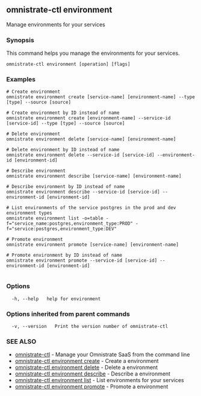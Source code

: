 ## omnistrate-ctl environment

Manage environments for your services

### Synopsis

This command helps you manage the environments for your services.

```
omnistrate-ctl environment [operation] [flags]
```

### Examples

```
# Create environment
omnistrate environment create [service-name] [environment-name] --type [type] --source [source]

# Create environment by ID instead of name
omnistrate environment create [environment-name] --service-id [service-id] --type [type] --source [source]

# Delete environment
omnistrate environment delete [service-name] [environment-name]

# Delete environment by ID instead of name
omnistrate environment delete --service-id [service-id] --environment-id [environment-id]

# Describe environment
omnistrate environment describe [service-name] [environment-name]

# Describe environment by ID instead of name
omnistrate environment describe --service-id [service-id] --environment-id [environment-id]

# List environments of the service postgres in the prod and dev environment types
omnistrate environment list -o=table -f="service_name:postgres,environment_type:PROD" -f="service:postgres,environment_type:DEV"

# Promote environment
omnistrate environment promote [service-name] [environment-name]

# Promote environment by ID instead of name
omnistrate environment promote --service-id [service-id] --environment-id [environment-id]


```

### Options

```
  -h, --help   help for environment
```

### Options inherited from parent commands

```
  -v, --version   Print the version number of omnistrate-ctl
```

### SEE ALSO

* [omnistrate-ctl](omnistrate-ctl.md)	 - Manage your Omnistrate SaaS from the command line
* [omnistrate-ctl environment create](omnistrate-ctl_environment_create.md)	 - Create a environment
* [omnistrate-ctl environment delete](omnistrate-ctl_environment_delete.md)	 - Delete a environment
* [omnistrate-ctl environment describe](omnistrate-ctl_environment_describe.md)	 - Describe a environment
* [omnistrate-ctl environment list](omnistrate-ctl_environment_list.md)	 - List environments for your services
* [omnistrate-ctl environment promote](omnistrate-ctl_environment_promote.md)	 - Promote a environment

